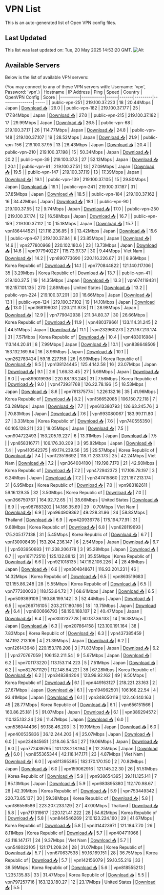 # VPN List

This is an auto-generated list of Open VPN config files.

## Last Updated

This list was last updated on: Tue, 20 May 2025 14:53:20 GMT.
![Alt](https://repobeats.axiom.co/api/embed/186b98318ef1479477931607c1ad7d823f12451f.svg "Repobeats analytics image")

## Available Servers

Below is the list of available VPN servers:

(You may connect to any of these VPN servers with: Username: 'vpn', Password: 'vpn'.)
| Hostname | IP Address | Ping | Speed | Country | OpenVPN Config | Score |
|----------|------------|------|-------|---------|----------------| ----- |
| public-vpn-251 | 219.100.37.223 | 18 | 20.44Mbps | Japan | [Download 📥](./configs/server_0_JP.ovpn) | 29.0 |
| public-vpn-182 | 219.100.37.177 | 25 | 177.84Mbps | Japan | [Download 📥](./configs/server_1_JP.ovpn) | 27.0 |
| public-vpn-215 | 219.100.37.182 | 17 | 29.99Mbps | Japan | [Download 📥](./configs/server_2_JP.ovpn) | 26.5 |
| public-vpn-68 | 219.100.37.17 | 26 | 114.77Mbps | Japan | [Download 📥](./configs/server_3_JP.ovpn) | 24.8 |
| public-vpn-148 | 219.100.37.107 | 19 | 28.52Mbps | Japan | [Download 📥](./configs/server_4_JP.ovpn) | 21.9 |
| public-vpn-156 | 219.100.37.95 | 13 | 26.43Mbps | Japan | [Download 📥](./configs/server_5_JP.ovpn) | 20.4 |
| public-vpn-210 | 219.100.37.198 | 15 | 50.34Mbps | Japan | [Download 📥](./configs/server_6_JP.ovpn) | 20.2 |
| public-vpn-39 | 219.100.37.3 | 27 | 52.12Mbps | Japan | [Download 📥](./configs/server_7_JP.ovpn) | 20.1 |
| public-vpn-61 | 219.100.37.51 | 13 | 27.09Mbps | Japan | [Download 📥](./configs/server_8_JP.ovpn) | 19.5 |
| public-vpn-147 | 219.100.37.119 | 13 | 17.39Mbps | Japan | [Download 📥](./configs/server_9_JP.ovpn) | 19.1 |
| public-vpn-139 | 219.100.37.105 | 15 | 29.80Mbps | Japan | [Download 📥](./configs/server_10_JP.ovpn) | 19.1 |
| public-vpn-241 | 219.100.37.187 | 31 | 37.85Mbps | Japan | [Download 📥](./configs/server_11_JP.ovpn) | 18.5 |
| public-vpn-184 | 219.100.37.162 | 16 | 34.42Mbps | Japan | [Download 📥](./configs/server_12_JP.ovpn) | 18.1 |
| public-vpn-90 | 219.100.37.55 | 12 | 9.74Mbps | Japan | [Download 📥](./configs/server_13_JP.ovpn) | 17.0 |
| public-vpn-250 | 219.100.37.174 | 12 | 16.58Mbps | Japan | [Download 📥](./configs/server_14_JP.ovpn) | 16.7 |
| public-vpn-159 | 219.100.37.112 | 10 | 15.18Mbps | Japan | [Download 📥](./configs/server_15_JP.ovpn) | 15.7 |
| vpn186444521 | 121.118.236.85 | 6 | 13.42Mbps | Japan | [Download 📥](./configs/server_16_JP.ovpn) | 15.6 |
| public-vpn-67 | 219.100.37.84 | 8 | 23.85Mbps | Japan | [Download 📥](./configs/server_17_JP.ovpn) | 14.6 |
| vpn277800968 | 220.102.180.6 | 23 | 13.73Mbps | Japan | [Download 📥](./configs/server_18_JP.ovpn) | 14.6 |
| vpn977940227 | 115.73.97.37 | 30 | 9.44Mbps | Viet Nam | [Download 📥](./configs/server_19_VN.ovpn) | 14.2 |
| vpn890773690 | 220.116.226.67 | 31 | 8.96Mbps | Korea Republic of | [Download 📥](./configs/server_20_KR.ovpn) | 14.1 |
| vpn770844822 | 121.140.117.106 | 35 | 3.29Mbps | Korea Republic of | [Download 📥](./configs/server_21_KR.ovpn) | 13.7 |
| public-vpn-41 | 219.100.37.5 | 19 | 14.35Mbps | Japan | [Download 📥](./configs/server_22_JP.ovpn) | 13.3 |
| vpn674119431 | 192.157.101.135 | 270 | 2.89Mbps | United States | [Download 📥](./configs/server_23_US.ovpn) | 13.2 |
| public-vpn-224 | 219.100.37.201 | 20 | 16.66Mbps | Japan | [Download 📥](./configs/server_24_JP.ovpn) | 13.1 |
| public-vpn-124 | 219.100.37.102 | 19 | 14.10Mbps | Japan | [Download 📥](./configs/server_25_JP.ovpn) | 13.0 |
| vpn368196031 | 220.211.97.8 | 11 | 28.98Mbps | Japan | [Download 📥](./configs/server_26_JP.ovpn) | 12.9 |
| vpn779042938 | 211.34.80.37 | 30 | 26.66Mbps | Korea Republic of | [Download 📥](./configs/server_27_KR.ovpn) | 11.9 |
| vpn480379661 | 133.114.31.245 | 2 | 44.51Mbps | Japan | [Download 📥](./configs/server_28_JP.ovpn) | 11.1 |
| vpn232960273 | 221.167.213.174 | 31 | 7.57Mbps | Korea Republic of | [Download 📥](./configs/server_29_KR.ovpn) | 10.4 |
| vpn483016984 | 113.144.20.61 | 8 | 7.99Mbps | Japan | [Download 📥](./configs/server_30_JP.ovpn) | 10.1 |
| vpn838648509 | 153.132.169.64 | 16 | 8.96Mbps | Japan | [Download 📥](./configs/server_31_JP.ovpn) | 10.1 |
| vpn262783424 | 59.18.227.158 | 26 | 6.99Mbps | Korea Republic of | [Download 📥](./configs/server_32_KR.ovpn) | 9.5 |
| vpn138124445 | 125.4.142.58 | 16 | 23.07Mbps | Japan | [Download 📥](./configs/server_33_JP.ovpn) | 9.1 |
| 2i6 | 1.66.33.45 | 27 | 5.69Mbps | Japan | [Download 📥](./configs/server_34_JP.ovpn) | 9.0 |
| vpn899019936 | 220.88.193.248 | 31 | 7.56Mbps | Korea Republic of | [Download 📥](./configs/server_35_KR.ovpn) | 9.0 |
| vpn473931768 | 126.22.78.196 | 5 | 18.53Mbps | Japan | [Download 📥](./configs/server_36_JP.ovpn) | 8.6 |
| vpn761375774 | 1.226.132.16 | 35 | 41.96Mbps | Korea Republic of | [Download 📥](./configs/server_37_KR.ovpn) | 8.2 |
| vpn156652085 | 106.150.72.118 | 7 | 53.28Mbps | Japan | [Download 📥](./configs/server_38_JP.ovpn) | 7.7 |
| vpn613380793 | 126.63.245.76 | 3 | 70.83Mbps | Japan | [Download 📥](./configs/server_39_JP.ovpn) | 7.6 |
| vpn993080067 | 183.99.111.80 | 27 | 3.33Mbps | Korea Republic of | [Download 📥](./configs/server_40_KR.ovpn) | 7.6 |
| vpn740555350 | 60.105.128.211 | 23 | 18.05Mbps | Japan | [Download 📥](./configs/server_41_JP.ovpn) | 7.5 |
| vpn904722493 | 153.205.19.227 | 6 | 13.31Mbps | Japan | [Download 📥](./configs/server_42_JP.ovpn) | 7.5 |
| vpn858316771 | 106.176.30.209 | 3 | 95.82Mbps | Japan | [Download 📥](./configs/server_43_JP.ovpn) | 7.4 |
| vpn410542375 | 49.174.239.56 | 35 | 29.57Mbps | Korea Republic of | [Download 📥](./configs/server_44_KR.ovpn) | 7.4 |
| vpn123518692 | 118.71.233.173 | 25 | 42.24Mbps | Viet Nam | [Download 📥](./configs/server_45_VN.ovpn) | 7.2 |
| vpn364004100 | 119.198.7.170 | 21 | 42.90Mbps | Korea Republic of | [Download 📥](./configs/server_46_KR.ovpn) | 7.2 |
| vpn472942372 | 117.108.78.197 | 3 | 6.24Mbps | Japan | [Download 📥](./configs/server_47_JP.ovpn) | 7.2 |
| vpn347415860 | 221.167.213.174 | 31 | 6.95Mbps | Korea Republic of | [Download 📥](./configs/server_48_KR.ovpn) | 7.0 |
| vpn983182611 | 59.16.129.35 | 32 | 3.50Mbps | Korea Republic of | [Download 📥](./configs/server_49_KR.ovpn) | 7.0 |
| vpn366750767 | 164.92.72.65 | 1 | 38.66Mbps | United States | [Download 📥](./configs/server_50_US.ovpn) | 6.9 |
| vpn987683202 | 14.186.35.69 | 29 | 0.70Mbps | Viet Nam | [Download 📥](./configs/server_51_VN.ovpn) | 6.9 |
| vpn964909362 | 49.228.31.96 | 24 | 58.83Mbps | Thailand | [Download 📥](./configs/server_52_TH.ovpn) | 6.9 |
| vpn420936778 | 175.194.77.91 | 31 | 9.68Mbps | Korea Republic of | [Download 📥](./configs/server_53_KR.ovpn) | 6.8 |
| vpn628119693 | 175.205.177.138 | 31 | 5.45Mbps | Korea Republic of | [Download 📥](./configs/server_54_KR.ovpn) | 6.7 |
| vpn130008439 | 153.204.236.147 | 6 | 2.54Mbps | Japan | [Download 📥](./configs/server_55_JP.ovpn) | 6.7 |
| vpn503950683 | 111.238.206.178 | 3 | 95.28Mbps | Japan | [Download 📥](./configs/server_56_JP.ovpn) | 6.7 |
| vpn167172510 | 125.132.88.12 | 31 | 35.55Mbps | Korea Republic of | [Download 📥](./configs/server_57_KR.ovpn) | 6.6 |
| vpn921018135 | 147.192.106.226 | 4 | 28.48Mbps | Japan | [Download 📥](./configs/server_58_JP.ovpn) | 6.6 |
| vpn304848671 | 116.93.201.231 | 46 | 14.32Mbps | Korea Republic of | [Download 📥](./configs/server_59_KR.ovpn) | 6.5 |
| vpn863519683 | 121.155.86.248 | 28 | 5.55Mbps | Korea Republic of | [Download 📥](./configs/server_60_KR.ovpn) | 6.5 |
| vpn777300033 | 118.153.64.72 | 7 | 68.61Mbps | Japan | [Download 📥](./configs/server_61_JP.ovpn) | 6.5 |
| vpn509369109 | 160.86.199.142 | 3 | 52.44Mbps | Japan | [Download 📥](./configs/server_62_JP.ovpn) | 6.5 |
| vpn266716105 | 203.217.180.166 | 18 | 13.75Mbps | Japan | [Download 📥](./configs/server_63_JP.ovpn) | 6.4 |
| vpn800666793 | 58.190.168.107 | 2 | 40.47Mbps | Japan | [Download 📥](./configs/server_64_JP.ovpn) | 6.4 |
| vpn303237728 | 60.137.36.133 | 14 | 16.38Mbps | Japan | [Download 📥](./configs/server_65_JP.ovpn) | 6.3 |
| vpn207864158 | 123.100.191.164 | 38 | 7.83Mbps | Korea Republic of | [Download 📥](./configs/server_66_KR.ovpn) | 6.3 |
| vpn437385459 | 147.192.213.109 | 4 | 21.39Mbps | Japan | [Download 📥](./configs/server_67_JP.ovpn) | 6.2 |
| vpn126143648 | 220.153.178.208 | 3 | 71.83Mbps | Japan | [Download 📥](./configs/server_68_JP.ovpn) | 6.2 |
| vpn270767059 | 106.152.211.54 | 9 | 5.67Mbps | Japan | [Download 📥](./configs/server_69_JP.ovpn) | 6.2 |
| vpn701173220 | 113.153.114.223 | 5 | 7.51Mbps | Japan | [Download 📥](./configs/server_70_JP.ovpn) | 6.2 |
| vpn827671129 | 112.148.84.221 | 38 | 67.28Mbps | Korea Republic of | [Download 📥](./configs/server_71_KR.ovpn) | 6.2 |
| vpn348384204 | 123.99.92.162 | 49 | 9.50Mbps | Korea Republic of | [Download 📥](./configs/server_72_KR.ovpn) | 6.1 |
| vpn449163127 | 218.221.23.163 | 2 | 27.67Mbps | Japan | [Download 📥](./configs/server_73_JP.ovpn) | 6.1 |
| vpn194962501 | 106.168.22.54 | 4 | 93.41Mbps | Japan | [Download 📥](./configs/server_74_JP.ovpn) | 6.1 |
| vpn348050119 | 122.46.140.163 | 45 | 28.77Mbps | Korea Republic of | [Download 📥](./configs/server_75_KR.ovpn) | 6.1 |
| vpn656151566 | 160.86.25.181 | 5 | 91.07Mbps | Japan | [Download 📥](./configs/server_76_JP.ovpn) | 6.1 |
| vpn389294572 | 110.135.132.24 | 26 | 11.47Mbps | Japan | [Download 📥](./configs/server_77_JP.ovpn) | 6.0 |
| vpn536044436 | 59.138.46.203 | 3 | 19.19Mbps | Japan | [Download 📥](./configs/server_78_JP.ovpn) | 6.0 |
| vpn400535836 | 36.12.244.203 | 4 | 25.07Mbps | Japan | [Download 📥](./configs/server_79_JP.ovpn) | 6.0 |
| vpn234845651 | 218.46.5.154 | 27 | 19.06Mbps | Japan | [Download 📥](./configs/server_80_JP.ovpn) | 6.0 |
| vpn772439795 | 101.128.218.194 | 8 | 12.25Mbps | Japan | [Download 📥](./configs/server_81_JP.ovpn) | 6.0 |
| vpn855365344 | 42.118.147.171 | 23 | 4.87Mbps | Viet Nam | [Download 📥](./configs/server_82_VN.ovpn) | 6.0 |
| vpn811395385 | 182.170.170.150 | 2 | 70.82Mbps | Japan | [Download 📥](./configs/server_83_JP.ovpn) | 6.0 |
| vpn159062916 | 121.145.22.30 | 26 | 51.51Mbps | Korea Republic of | [Download 📥](./configs/server_84_KR.ovpn) | 5.9 |
| vpn938654395 | 39.111.125.141 | 7 | 85.13Mbps | Japan | [Download 📥](./configs/server_85_JP.ovpn) | 5.9 |
| vpn683895380 | 112.170.98.67 | 28 | 42.39Mbps | Korea Republic of | [Download 📥](./configs/server_86_KR.ovpn) | 5.9 |
| vpn753449342 | 220.73.85.137 | 30 | 59.38Mbps | Korea Republic of | [Download 📥](./configs/server_87_KR.ovpn) | 5.8 |
| vpn186556586 | 223.207.233.129 | 27 | 47.00Mbps | Thailand | [Download 📥](./configs/server_88_TH.ovpn) | 5.8 |
| vpn717319617 | 220.121.41.222 | 28 | 54.62Mbps | Korea Republic of | [Download 📥](./configs/server_89_KR.ovpn) | 5.8 |
| vpn844546269 | 210.123.224.160 | 29 | 41.67Mbps | Korea Republic of | [Download 📥](./configs/server_90_KR.ovpn) | 5.8 |
| vpn314423971 | 121.184.7.70 | 26 | 8.11Mbps | Korea Republic of | [Download 📥](./configs/server_91_KR.ovpn) | 5.7 |
| vpn404711066 | 42.118.147.171 | 24 | 9.37Mbps | Viet Nam | [Download 📥](./configs/server_92_VN.ovpn) | 5.7 |
| vpn548022105 | 121.171.209.24 | 28 | 31.07Mbps | Korea Republic of | [Download 📥](./configs/server_93_KR.ovpn) | 5.7 |
| vpn670637538 | 59.16.169.151 | 28 | 36.75Mbps | Korea Republic of | [Download 📥](./configs/server_94_KR.ovpn) | 5.7 |
| vpn142156079 | 59.10.55.216 | 33 | 38.59Mbps | Korea Republic of | [Download 📥](./configs/server_95_KR.ovpn) | 5.6 |
| vpn818555213 | 1.235.135.83 | 33 | 31.47Mbps | Korea Republic of | [Download 📥](./configs/server_96_KR.ovpn) | 5.5 |
| vpn797257716 | 163.123.180.27 | 12 | 23.17Mbps | United States | [Download 📥](./configs/server_97_US.ovpn) | 5.5 |
